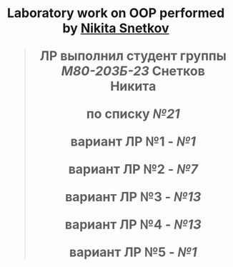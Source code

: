 <h1 align="center">Laboratory work on OOP performed by <a href="https://t.me/s4pfir" target="_blank">Nikita Snetkov</a> 


  
>**ЛР выполнил студент группы ***М80-203Б-23*** Снетков Никита**
>
>**по списку ***№21*****
>
>**вариант ЛР №1 - ***№1*****
>>
>**вариант ЛР №2 - ***№7*****
>>
>**вариант ЛР №3 - ***№13*****
>>
>**вариант ЛР №4 - ***№13*****
>>
>**вариант ЛР №5 - ***№1*****
